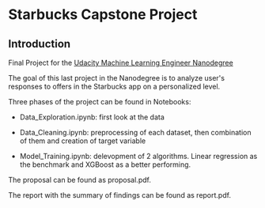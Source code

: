 # Starbucks Capstone Project

## Introduction
Final Project for the [Udacity Machine Learning Engineer Nanodegree](https://www.udacity.com/course/machine-learning-engineer-nanodegree--nd009t)

The goal of this last project in the Nanodegree is to analyze user's responses to offers in the Starbucks app on a personalized level.

Three phases of the project can be found in Notebooks:

* Data_Exploration.ipynb: first look at the data

* Data_Cleaning.ipynb: preprocessing of each dataset, then combination of them and creation of target variable

* Model_Training.ipynb: delevopment of 2 algorithms. Linear regression as the benchmark and XGBoost as a better performing.

The proposal can be found as proposal.pdf.

The report with the summary of findings can be found as report.pdf.
